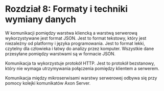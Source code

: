 # Rozdział 8: Formaty i techniki wymiany danych

W komunikacji pomiędzy warstwa kliencką a warstwą serwerową wykorzystywane jest format JSON. Jest to format tekstowy,
który jest niezależny od platformy i języka programowania. Jest to format lekki, czytelny dla człowieka i łatwy do
analizy przez komputer. Wszystkie dane przesyłane pomiędzy warstwami są w formacie JSON.

Komunikacja ta wykorzystuje protokół HTTP. Jest to protokół bezstanowy, który nie wymaga utrzymywania połączenia
pomiędzy klientem a serwerem.

Komunikacja między mikroserwisami warstwy serwerowej odbywa się przy pomocy kolejki komunikatów Axon Server.
